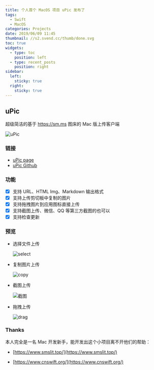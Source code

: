 ```yaml
---
title: 个人首个 MacOS 项目 uPic 发布了
tags:
  - Swift
  - MacOS
categories: Projects
date: 2019/06/09 11:45
thumbnail: //s2.svend.cc/thumb/done.svg
toc: true
widgets:
  - type: toc
    position: left
  - type: recent_posts
    position: right
sidebar:
  left:
    sticky: true
  right:
    sticky: true
---
```


## uPic

超级简洁的基于 https://sm.ms 图床的 Mac 版上传客户端

![uPic](https://i.loli.net/2019/06/09/5cfc720f0f7c339579.png)

### 链接

- [uPic page](https://svend.cc/uPic/)
- [uPic Github](https://github.com/gee1k/uPic)

<!-- more -->

### 功能

- [x] 支持 URL、HTML Img、Markdown 输出格式
- [x] 支持上传剪切板中复制的图片
- [x] 支持拖拽图片到应用图标直接上传
- [x] 支持截图上传、微信、QQ 等第三方截图的也可以
- [x] 支持检查更新

### 预览

- 选择文件上传

  ![select](http://s2.svend.cc/projects/uPic/selectUpload.gif)

- 复制图片上传

  ![copy](http://s2.svend.cc/projects/uPic/copyUpload.gif)

- 截图上传

  ![截图](http://s2.svend.cc/projects/uPic/screenshotUpload.gif)

- 拖拽上传

  ![drag](http://s2.svend.cc/projects/uPic/dragUpload.gif)

### Thanks

本人完全是一名 Mac 开发新手，能开发出这个小项目离不开他们的帮助：

- [https://www.smslit.top/](https://www.smslit.top/)

- [https://www.cnswift.org/](https://www.cnswift.org/)
